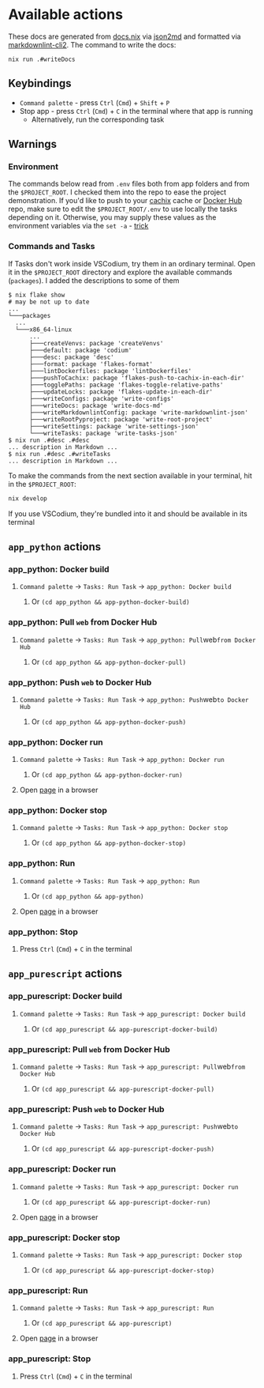 # Available actions

These docs are generated from [docs.nix](../.nix/docs.nix) via [json2md](https://github.com/IonicaBizau/json2md)
and formatted via [markdownlint-cli2](https://github.com/DavidAnson/markdownlint-cli2).
The command to write the docs:

```terminal
nix run .#writeDocs
```

## Keybindings

- `Command palette` - press `Ctrl` (`Cmd`) + `Shift` + `P`
- Stop app - press `Ctrl` (`Cmd`) + `C` in the terminal where that app is running
  - Alternatively, run the corresponding task

## Warnings

### Environment

The commands below read from `.env` files both from app folders and from the `$PROJECT_ROOT`.
I checked them into the repo to ease the project demonstration.
If you'd like to push to your [cachix](https://www.cachix.org/) cache or [Docker Hub](https://hub.docker.com/) repo,
make sure to edit the `$PROJECT_ROOT/.env` to use locally the tasks depending on it.
Otherwise, you may supply these values as the environment variables
via the `set -a` - [trick](https://stackoverflow.com/a/45971167)

### Commands and Tasks

If Tasks don't work inside VSCodium, try them in an ordinary terminal.
Open it in the `$PROJECT_ROOT` directory and explore the available commands (`packages`).
I added the descriptions to some of them

```terminal
$ nix flake show
# may be not up to date
...
└───packages
  ...
  └───x86_64-linux
      ...
      ├───createVenvs: package 'createVenvs'
      ├───default: package 'codium'
      ├───desc: package 'desc'
      ├───format: package 'flakes-format'
      ├───lintDockerfiles: package 'lintDockerfiles'
      ├───pushToCachix: package 'flakes-push-to-cachix-in-each-dir'
      ├───togglePaths: package 'flakes-toggle-relative-paths'
      ├───updateLocks: package 'flakes-update-in-each-dir'
      ├───writeConfigs: package 'write-configs'
      ├───writeDocs: package 'write-docs-md'
      ├───writeMarkdownlintConfig: package 'write-markdownlint-json'
      ├───writeRootPyproject: package 'write-root-project'
      ├───writeSettings: package 'write-settings-json'
      └───writeTasks: package 'write-tasks-json'
$ nix run .#desc .#desc
... description in Markdown ...
$ nix run .#desc .#writeTasks
... description in Markdown ...

```

To make the commands from the next section available in your terminal, hit in the `$PROJECT_ROOT`:

```sh
nix develop
```

If you use VSCodium, they're bundled into it and should be available in its terminal

## `app_python` actions

### app_python: Docker build

 1. `Command palette` -> `Tasks: Run Task` -> `app_python: Docker build`

     1. Or `(cd app_python && app-python-docker-build)`

### app_python: Pull `web` from Docker Hub

 1. `Command palette` -> `Tasks: Run Task` -> `app_python: Pull`web`from Docker Hub`

     1. Or `(cd app_python && app-python-docker-pull)`

### app_python: Push `web` to Docker Hub

 1. `Command palette` -> `Tasks: Run Task` -> `app_python: Push`web`to Docker Hub`

     1. Or `(cd app_python && app-python-docker-push)`

### app_python: Docker run

 1. `Command palette` -> `Tasks: Run Task` -> `app_python: Docker run`

     1. Or `(cd app_python && app-python-docker-run)`

 2. Open [page](http://0.0.0.0:8002) in a browser

### app_python: Docker stop

 1. `Command palette` -> `Tasks: Run Task` -> `app_python: Docker stop`

     1. Or `(cd app_python && app-python-docker-stop)`

### app_python: Run

 1. `Command palette` -> `Tasks: Run Task` -> `app_python: Run`

     1. Or `(cd app_python && app-python)`

 2. Open [page](http://0.0.0.0:8000) in a browser

### app_python: Stop

 1. Press `Ctrl` (`Cmd`) + `C` in the terminal

## `app_purescript` actions

### app_purescript: Docker build

 1. `Command palette` -> `Tasks: Run Task` -> `app_purescript: Docker build`

     1. Or `(cd app_purescript && app-purescript-docker-build)`

### app_purescript: Pull `web` from Docker Hub

 1. `Command palette` -> `Tasks: Run Task` -> `app_purescript: Pull`web`from Docker Hub`

     1. Or `(cd app_purescript && app-purescript-docker-pull)`

### app_purescript: Push `web` to Docker Hub

 1. `Command palette` -> `Tasks: Run Task` -> `app_purescript: Push`web`to Docker Hub`

     1. Or `(cd app_purescript && app-purescript-docker-push)`

### app_purescript: Docker run

 1. `Command palette` -> `Tasks: Run Task` -> `app_purescript: Docker run`

     1. Or `(cd app_purescript && app-purescript-docker-run)`

 2. Open [page](http://0.0.0.0:8003) in a browser

### app_purescript: Docker stop

 1. `Command palette` -> `Tasks: Run Task` -> `app_purescript: Docker stop`

     1. Or `(cd app_purescript && app-purescript-docker-stop)`

### app_purescript: Run

 1. `Command palette` -> `Tasks: Run Task` -> `app_purescript: Run`

     1. Or `(cd app_purescript && app-purescript)`

 2. Open [page](http://0.0.0.0:8001) in a browser

### app_purescript: Stop

 1. Press `Ctrl` (`Cmd`) + `C` in the terminal
